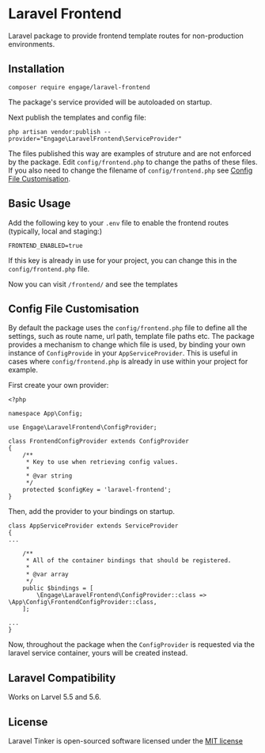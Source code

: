 # Laravel Frontend

Laravel package to provide frontend template routes for non-production environments.

## Installation

    composer require engage/laravel-frontend

The package's service provided will be autoloaded on startup.

Next publish the templates and config file:

    php artisan vendor:publish --provider="Engage\LaravelFrontend\ServiceProvider"

The files published this way are examples of struture and are not enforced by the package. Edit `config/frontend.php` to change the paths of these files. If you also need to change the filename of `config/frontend.php` see [Config File Customisation](#config-file-customisation).

## Basic Usage

Add the following key to your `.env` file to enable the frontend routes (typically, local and staging:)

    FRONTEND_ENABLED=true

If this key is already in use for your project, you can change this in the `config/frontend.php` file.

Now you can visit `/frontend/` and see the templates

## Config File Customisation

By default the package uses the `config/frontend.php` file to define all the settings, such as route name, url path, template file paths etc. The package provides a mechanism to change which file is used, by binding your own instance of `ConfigProvide` in your `AppServiceProvider`. This is useful in cases where `config/frontend.php` is already in use within your project for example.

First create your own provider:

    <?php

    namespace App\Config;

    use Engage\LaravelFrontend\ConfigProvider;

    class FrontendConfigProvider extends ConfigProvider
    {
        /**
         * Key to use when retrieving config values.
         *
         * @var string
         */
        protected $configKey = 'laravel-frontend';
    }

Then, add the provider to your bindings on startup.

    class AppServiceProvider extends ServiceProvider
    {
    ...

        /**
         * All of the container bindings that should be registered.
         *
         * @var array
         */
        public $bindings = [
            \Engage\LaravelFrontend\ConfigProvider::class => \App\Config\FrontendConfigProvider::class,
        ];

    ...
    }

Now, throughout the package when the `ConfigProvider` is requested via the laravel service container, yours will be created instead.

## Laravel Compatibility

Works on Larvel 5.5 and 5.6.

## License

Laravel Tinker is open-sourced software licensed under the [MIT license](http://opensource.org/licenses/MIT)
